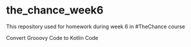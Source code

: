# the_chance_week6

This repository used for homework during week 6 in #TheChance course 

Convert Grooovy Code to Kotlin Code
